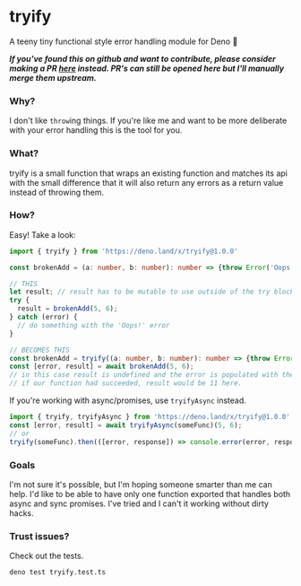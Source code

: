 # tryify

A teeny tiny functional style error handling module for Deno 🦕

***If you've found this on github and want to contribute, please consider making a PR [here](https://git.twilsoft.uk/twilsoft/tryify) instead. PR's can still be opened here but I'll manually merge them upstream.***

### Why?
I don't like `throw`ing things. If you're like me and want to be more deliberate with your error handling this is the tool for you.

### What?
tryify is a small function that wraps an existing function and matches its api with the small difference that it will also return any errors as a return value instead of throwing them.

### How?
Easy! Take a look:
```ts
import { tryify } from 'https://deno.land/x/tryify@1.0.0'

const brokenAdd = (a: number, b: number): number => {throw Error('Oops!')};

// THIS
let result; // result has to be mutable to use outside of the try block
try {
  result = brokenAdd(5, 6);
} catch (error) {
  // do something with the 'Oops!' error
}

// BECOMES THIS
const brokenAdd = tryify((a: number, b: number): number => {throw Error('Oops!'))};
const [error, result] = await brokenAdd(5, 6);
// in this case result is undefined and the error is populated with the 'Oops!' error.
// if our function had succeeded, result would be 11 here.
```
If you're working with async/promises, use `tryifyAsync` instead.
```ts
import { tryify, tryifyAsync } from 'https://deno.land/x/tryify@1.0.0'
const [error, result] = await tryifyAsync(someFunc)(5, 6);
// or
tryify(someFunc).then(([error, response]) => console.error(error, response));
```

### Goals
I'm not sure it's possible, but I'm hoping someone smarter than me can help. I'd like to be able to have only one function exported that handles both async and sync promises. I've tried and I can't it working without dirty hacks.

### Trust issues?
Check out the tests.
```sh
deno test tryify.test.ts
```